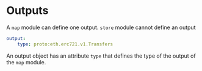 # Outputs

A `map`  module can define one output. `store` module cannot define an output

```yaml
output:
    type: proto:eth.erc721.v1.Transfers
```

An output object has an attribute `type` that defines the type of the output of the `map` module.
